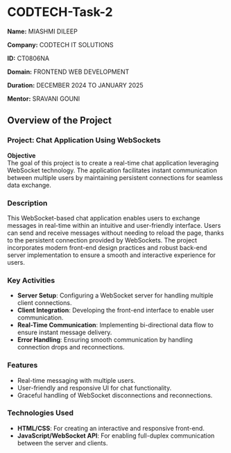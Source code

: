 # CODTECH-Task-2

**Name:**   MIASHMI DILEEP

**Company:** CODTECH IT SOLUTIONS  

**ID:** CT0806NA

**Domain:** FRONTEND WEB DEVELOPMENT

**Duration:** DECEMBER 2024 TO JANUARY 2025

**Mentor:** SRAVANI GOUNI

## **Overview of the Project**  

### **Project:** Chat Application Using WebSockets  

**Objective**  
The goal of this project is to create a real-time chat application leveraging WebSocket technology. The application facilitates instant communication between multiple users by maintaining persistent connections for seamless data exchange.  

### **Description**  
This WebSocket-based chat application enables users to exchange messages in real-time within an intuitive and user-friendly interface. Users can send and receive messages without needing to reload the page, thanks to the persistent connection provided by WebSockets. The project incorporates modern front-end design practices and robust back-end server implementation to ensure a smooth and interactive experience for users.  

### **Key Activities**  

- **Server Setup**: Configuring a WebSocket server for handling multiple client connections.  
- **Client Integration**: Developing the front-end interface to enable user communication.  
- **Real-Time Communication**: Implementing bi-directional data flow to ensure instant message delivery.  
- **Error Handling**: Ensuring smooth communication by handling connection drops and reconnections.  

### **Features**  

- Real-time messaging with multiple users.  
- User-friendly and responsive UI for chat functionality.  
- Graceful handling of WebSocket disconnections and reconnections.  

### **Technologies Used**  

- **HTML/CSS**: For creating an interactive and responsive front-end.  
- **JavaScript/WebSocket API**: For enabling full-duplex communication between the server and clients.  
